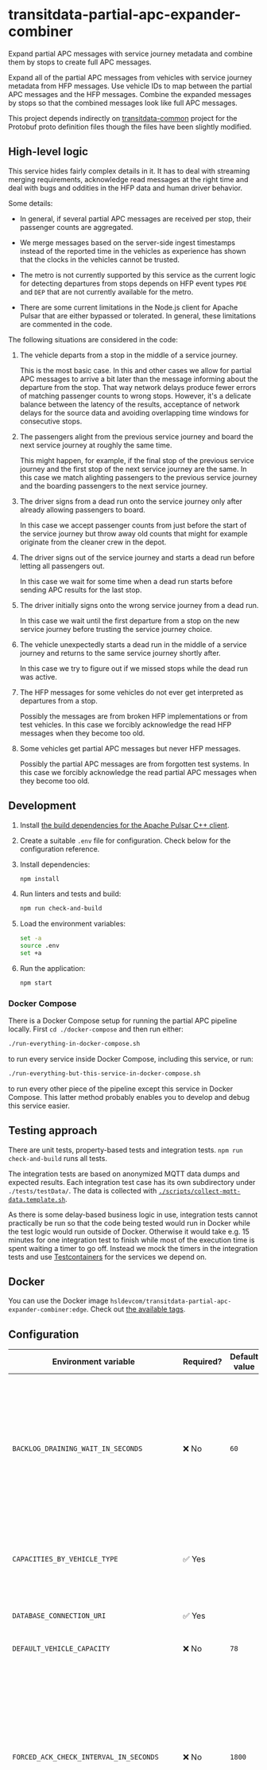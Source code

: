 # transitdata-partial-apc-expander-combiner

Expand partial APC messages with service journey metadata and combine them by stops to create full APC messages.

Expand all of the partial APC messages from vehicles with service journey metadata from HFP messages.
Use vehicle IDs to map between the partial APC messages and the HFP messages.
Combine the expanded messages by stops so that the combined messages look like full APC messages.

This project depends indirectly on [transitdata-common](https://github.com/HSLdevcom/transitdata-common) project for the Protobuf proto definition files though the files have been slightly modified.

## High-level logic

This service hides fairly complex details in it.
It has to deal with streaming merging requirements, acknowledge read messages at the right time and deal with bugs and oddities in the HFP data and human driver behavior.

Some details:

- In general, if several partial APC messages are received per stop, their passenger counts are aggregated.

- We merge messages based on the server-side ingest timestamps instead of the reported time in the vehicles as experience has shown that the clocks in the vehicles cannot be trusted.

- The metro is not currently supported by this service as the current logic for detecting departures from stops depends on HFP event types `PDE` and `DEP` that are not currently available for the metro.

- There are some current limitations in the Node.js client for Apache Pulsar that are either bypassed or tolerated.
  In general, these limitations are commented in the code.

The following situations are considered in the code:

1. The vehicle departs from a stop in the middle of a service journey.

   This is the most basic case.
   In this and other cases we allow for partial APC messages to arrive a bit later than the message informing about the departure from the stop.
   That way network delays produce fewer errors of matching passenger counts to wrong stops.
   However, it's a delicate balance between the latency of the results, acceptance of network delays for the source data and avoiding overlapping time windows for consecutive stops.

1. The passengers alight from the previous service journey and board the next service journey at roughly the same time.

   This might happen, for example, if the final stop of the previous service journey and the first stop of the next service journey are the same.
   In this case we match alighting passengers to the previous service journey and the boarding passengers to the next service journey.

1. The driver signs from a dead run onto the service journey only after already allowing passengers to board.

   In this case we accept passenger counts from just before the start of the service journey but throw away old counts that might for example originate from the cleaner crew in the depot.

1. The driver signs out of the service journey and starts a dead run before letting all passengers out.

   In this case we wait for some time when a dead run starts before sending APC results for the last stop.

1. The driver initially signs onto the wrong service journey from a dead run.

   In this case we wait until the first departure from a stop on the new service journey before trusting the service journey choice.

1. The vehicle unexpectedly starts a dead run in the middle of a service journey and returns to the same service journey shortly after.

   In this case we try to figure out if we missed stops while the dead run was active.

1. The HFP messages for some vehicles do not ever get interpreted as departures from a stop.

   Possibly the messages are from broken HFP implementations or from test vehicles.
   In this case we forcibly acknowledge the read HFP messages when they become too old.

1. Some vehicles get partial APC messages but never HFP messages.

   Possibly the partial APC messages are from forgotten test systems.
   In this case we forcibly acknowledge the read partial APC messages when they become too old.

## Development

1. Install [the build dependencies for the Apache Pulsar C++ client](https://pulsar.apache.org/docs/en/client-libraries-cpp/#system-requirements).
1. Create a suitable `.env` file for configuration.
   Check below for the configuration reference.
1. Install dependencies:

   ```sh
   npm install
   ```

1. Run linters and tests and build:

   ```sh
   npm run check-and-build
   ```

1. Load the environment variables:

   ```sh
   set -a
   source .env
   set +a
   ```

1. Run the application:

   ```sh
   npm start
   ```

### Docker Compose

There is a Docker Compose setup for running the partial APC pipeline locally.
First `cd ./docker-compose` and then run either:

```sh
./run-everything-in-docker-compose.sh
```

to run every service inside Docker Compose, including this service, or run:

```sh
./run-everything-but-this-service-in-docker-compose.sh
```

to run every other piece of the pipeline except this service in Docker Compose.
This latter method probably enables you to develop and debug this service easier.

## Testing approach

There are unit tests, property-based tests and integration tests.
`npm run check-and-build` runs all tests.

The integration tests are based on anonymized MQTT data dumps and expected results.
Each integration test case has its own subdirectory under `./tests/testData/`.
The data is collected with [`./scripts/collect-mqtt-data.template.sh`](./scripts/collect-mqtt-data.template.sh).

As there is some delay-based business logic in use, integration tests cannot practically be run so that the code being tested would run in Docker while the test logic would run outside of Docker.
Otherwise it would take e.g. 15 minutes for one integration test to finish while most of the execution time is spent waiting a timer to go off.
Instead we mock the timers in the integration tests and use [Testcontainers](https://testcontainers.com/) for the services we depend on.

## Docker

You can use the Docker image `hsldevcom/transitdata-partial-apc-expander-combiner:edge`.
Check out [the available tags](https://hub.docker.com/r/hsldevcom/transitdata-partial-apc-expander-combiner).

## Configuration

| Environment variable                       | Required? | Default value | Description                                                                                                                                                                                                                                                                                                                                                                                                                                                                                                                                                                                                                                                                                                                                                                                                                                                                                                                                                                                                                                                                                                                                   |
| ------------------------------------------ | --------- | ------------- | --------------------------------------------------------------------------------------------------------------------------------------------------------------------------------------------------------------------------------------------------------------------------------------------------------------------------------------------------------------------------------------------------------------------------------------------------------------------------------------------------------------------------------------------------------------------------------------------------------------------------------------------------------------------------------------------------------------------------------------------------------------------------------------------------------------------------------------------------------------------------------------------------------------------------------------------------------------------------------------------------------------------------------------------------------------------------------------------------------------------------------------------- |
| `BACKLOG_DRAINING_WAIT_IN_SECONDS`         | ❌ No     | `60`          | We should wait for the consumer topics to finish consuming their backlogs before processing the messages further. As the streams are asynchronous, otherwise we might process the relevant HFP messages before the matching partial APC messages have been received. The proper solution uses a feature that has not yet been implemented in the TypeScript client, see https://github.com/apache/pulsar-client-node/issues/349 . For now we use a workaround where we give the process `BACKLOG_DRAINING_WAIT_IN_SECONDS` seconds to read the backlog before we start processing.                                                                                                                                                                                                                                                                                                                                                                                                                                                                                                                                                            |
| `CAPACITIES_BY_VEHICLE_TYPE`               | ✅ Yes    |               | A map from vehicle types (e.g. `A1`, `A2`, `C`, `D`, `MA`, and `MB`) to the passenger capacity. The format is a stringified JSON array of arrays containing [string, number] pairs. An example value could be `[["A1", 56],["A2", 67],["C", 78],["D", 105],["MA", 19],["MB", 19]]`.                                                                                                                                                                                                                                                                                                                                                                                                                                                                                                                                                                                                                                                                                                                                                                                                                                                           |
| `DATABASE_CONNECTION_URI`                  | ✅ Yes    |               | Database connection URL to get vehicle capacities. Needed only for local testing (Docker secret is used in server environment).                                                                                                                                                                                                                                                                                                                                                                                                                                                                                                                                                                                                                                                                                                                                                                                                                                                                                                                                                                                                               |
| `DEFAULT_VEHICLE_CAPACITY`                 | ❌ No     | `78`          | The default passenger capacity to use if no value is retrieved from the database.                                                                                                                                                                                                                                                                                                                                                                                                                                                                                                                                                                                                                                                                                                                                                                                                                                                                                                                                                                                                                                                             |
| `FORCED_ACK_CHECK_INTERVAL_IN_SECONDS`     | ❌ No     | `1800`        | We check for too old messages to forcibly acknowledge every `FORCED_ACK_CHECK_INTERVAL_IN_SECONDS` seconds. The value should be low enough so that the possible Pulsar topic backlog quotas are not hit. Not considering processing and network delays, `FORCED_ACK_INTERVAL_IN_SECONDS + FORCED_ACK_CHECK_INTERVAL_IN_SECONDS` should be less than what the possible Pulsar topic backlog quotas are in seconds. If a possible Pulsar topic backlog quota is based on storage size, you have to estimate the suitable time for these values. As every vehicle has its own `setInterval` timer, the value of `FORCED_ACK_CHECK_INTERVAL_IN_SECOND` should be high enough for the timers of thousands of vehicles to not take too much CPU time.                                                                                                                                                                                                                                                                                                                                                                                               |
| `FORCED_ACK_INTERVAL_IN_SECONDS`           | ❌ No     | `7200`        | Sometimes HFP data for a vehicle lack messages that would be interpreted as a departure. That causes the acknowledgment of read HFP messages to not get triggered. Or sometimes we receive partial APC messages but no HFP data for the same vehicle, so the acknowledgment of partial APC messages does not get triggered. For those reasons we force the acknowledgment of those HFP and partial APC messages that have been received at least `FORCED_ACK_INTERVAL_IN_SECONDS` seconds ago. The value must be higher than any of `SEND_WAIT_AFTER_STOP_CHANGE_IN_SECONDS`, `SEND_WAIT_AFTER_DEADRUN_START_IN_SECONDS` or `KEEP_APC_FROM_DEADRUN_END_IN_SECONDS`. The value should be high enough so that no service journey has a realistic chance of needing that much time between two consecutive stops or stations, even trains or long-distance busses. The value should be low enough to not hit possible Pulsar topic backlog quotas. Due to how the forced acknowledgment is implemented, the old messages might be acknowledged only after `FORCED_ACK_CHECK_INTERVAL_IN_SECONDS + FORCED_ACK_CHECK_INTERVAL_IN_SECONDS` seconds. |
| `HEALTH_CHECK_PORT`                        | ❌ No     | `8080`        | Which port to use to respond to health checks.                                                                                                                                                                                                                                                                                                                                                                                                                                                                                                                                                                                                                                                                                                                                                                                                                                                                                                                                                                                                                                                                                                |
| `KEEP_APC_FROM_DEADRUN_END_IN_SECONDS`     | ❌ No     | `1200`        | Sometimes drivers sign onto a service journey after having already opened the doors and letting passengers in. Usually our service journey change logic handles this. Sometimes this happens after a long dead run, though. See `SEND_WAIT_AFTER_DEADRUN_START_IN_SECONDS` for the meaning of a long dead run. However, we should not use all of the partial APC messages collected during a long dead run as those include events at the depot, such as cleaners going in and out of the bus. Instead, when a new service journey starts after a long dead run, we match to the first stop only those partial APC messages received during the last `KEEP_APC_FROM_DEADRUN_END_IN_SECONDS` seconds before the service journey and those messages received on the first stop.                                                                                                                                                                                                                                                                                                                                                                 |
| `PINO_LOG_LEVEL`                           | ❌ No     | `info`        | The level of logging to use. One of "fatal", "error", "warn", "info", "debug", "trace" or "silent".                                                                                                                                                                                                                                                                                                                                                                                                                                                                                                                                                                                                                                                                                                                                                                                                                                                                                                                                                                                                                                           |
| `PULSAR_BLOCK_IF_QUEUE_FULL`               | ❌ No     | `true`        | Whether the send operations of the producer should block when the outgoing message queue is full. If false, send operations will immediately fail when the queue is full.                                                                                                                                                                                                                                                                                                                                                                                                                                                                                                                                                                                                                                                                                                                                                                                                                                                                                                                                                                     |
| `PULSAR_COMPRESSION_TYPE`                  | ❌ No     | `LZ4`         | The compression type to use in the topic `PULSAR_PRODUCER_TOPIC`. Must be one of `Zlib`, `LZ4`, `ZSTD` or `SNAPPY`.                                                                                                                                                                                                                                                                                                                                                                                                                                                                                                                                                                                                                                                                                                                                                                                                                                                                                                                                                                                                                           |
| `PULSAR_HFP_CONSUMER_TOPIC`                | ✅ Yes    |               | The topic to consume HFP messages from.                                                                                                                                                                                                                                                                                                                                                                                                                                                                                                                                                                                                                                                                                                                                                                                                                                                                                                                                                                                                                                                                                                       |
| `PULSAR_HFP_SUBSCRIPTION`                  | ✅ Yes    |               | The name of the subscription for reading messages from `PULSAR_HFP_CONSUMER_TOPIC`.                                                                                                                                                                                                                                                                                                                                                                                                                                                                                                                                                                                                                                                                                                                                                                                                                                                                                                                                                                                                                                                           |
| `PULSAR_PARTIAL_APC_CONSUMER_TOPIC`        | ✅ Yes    |               | The topic to consume partial APC messages from.                                                                                                                                                                                                                                                                                                                                                                                                                                                                                                                                                                                                                                                                                                                                                                                                                                                                                                                                                                                                                                                                                               |
| `PULSAR_PARTIAL_APC_SUBSCRIPTION`          | ✅ Yes    |               | The name of the subscription for reading messages from `PULSAR_PARTIAL_APC_CONSUMER_TOPIC`.                                                                                                                                                                                                                                                                                                                                                                                                                                                                                                                                                                                                                                                                                                                                                                                                                                                                                                                                                                                                                                                   |
| `PULSAR_PRODUCER_TOPIC`                    | ✅ Yes    |               | The topic to send full APC messages to.                                                                                                                                                                                                                                                                                                                                                                                                                                                                                                                                                                                                                                                                                                                                                                                                                                                                                                                                                                                                                                                                                                       |
| `PULSAR_SERVICE_URL`                       | ✅ Yes    |               | The service URL.                                                                                                                                                                                                                                                                                                                                                                                                                                                                                                                                                                                                                                                                                                                                                                                                                                                                                                                                                                                                                                                                                                                              |
| `SEND_WAIT_AFTER_DEADRUN_START_IN_SECONDS` | ❌ No     | `600`         | Sometimes drivers sign out of the service journey before reaching the final stop. That is why after receiving an HFP event indicating that a dead run has started, wait and accumulate partial APC data for this many seconds before matching the partial APC data to the last stop seen on the previous service journey. If a new service journey is started before the wait is done, the wait will be cancelled and the sending of the APC data even for the previous service journey will be triggered by the first stop change on the new service journey. The code might refer to "short dead runs" and "long dead runs". This environment variable determines when a short dead run turns into a long one. `SEND_WAIT_AFTER_DEADRUN_START_IN_SECONDS` must be set larger than `SEND_WAIT_AFTER_STOP_CHANGE_IN_SECONDS`.                                                                                                                                                                                                                                                                                                                 |
| `SEND_WAIT_AFTER_STOP_CHANGE_IN_SECONDS`   | ❌ No     | `10`          | After receiving an HFP event indicating a change from one stop to the next within the same service journey, wait and accumulate APC data for this many seconds before sending the APC data onwards. The value should be long enough to cover network delays of APC values. The value should be low enough so that it does not cover the next stop.                                                                                                                                                                                                                                                                                                                                                                                                                                                                                                                                                                                                                                                                                                                                                                                            |

| Docker secret                     | Required? | Description                                        |
| --------------------------------- | --------- | -------------------------------------------------- |
| `TRANSITLOG_DEV_JORE_CONN_STRING` | ✅ Yes    | Database connection URL to get vehicle capacities. |

